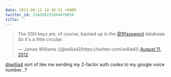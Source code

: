 ```yaml
---
date: 2012-08-11 14:38:51 +0000
twitter_id: 234358231894470656
title: ''
---
```


<blockquote class="twitter-tweet"><p lang="en" dir="ltr">The SSH keys are, of course, backed up in the <a href="https://twitter.com/1Password?ref_src=twsrc%5Etfw">@1Password</a> database. So it&#39;s a little circular.</p>&mdash; James Williams ([@willia4](https://twitter.com/willia4)) <a href="https://twitter.com/willia4/status/234322840726405120?ref_src=twsrc%5Etfw">August 11, 2012</a></blockquote>
<script async src="https://platform.twitter.com/widgets.js" charset="utf-8"></script>

[@willia4](https://twitter.com/willia4) sort of like me sending my 2-factor auth codes to my google voice number…?
